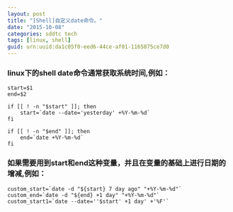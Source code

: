 ```yaml
---
layout: post
title: "[Shell]自定义date命令。"
date: "2015-10-08"
categories: sddtc tech
tags: [linux, shell]
guid: urn:uuid:da1c05f0-eed6-44ce-af01-1165875ce7d0
---
```


### linux下的shell date命令通常获取系统时间,例如：  

~~~vim
start=$1
end=$2

if [[ ! -n "$start" ]]; then
    start=`date --date='yesterday' +%Y-%m-%d`
fi

if [[ ! -n "$end" ]]; then
    end=`date +%Y-%m-%d`
fi
~~~

### 如果需要用到start和end这种变量，并且在变量的基础上进行日期的增减,例如：   

~~~vim
custom_start=`date -d "${start} 7 day ago" "+%Y-%m-%d"`
custom_end=`date -d "${end} +1 day" "+%Y-%m-%d"`
custom_start1=`date --date=''$start' +1 day' +'%F'`
~~~  

